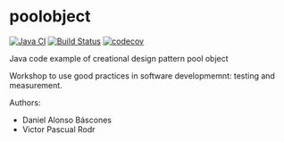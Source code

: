 poolobject
==========

[![Java CI](https://github.com/dab0012/poolobject/actions/workflows/ci.yml/badge.svg)](https://github.com/dab0012/poolobject/actions/workflows/ci.yml) [![Build Status](https://app.travis-ci.com/dab0012/poolobject.svg?branch=master)](https://app.travis-ci.com/dab0012/poolobject) [![codecov](https://codecov.io/gh/dab0012/poolobject/branch/master/graph/badge.svg)](https://codecov.io/gh/dab0012/poolobject)

Java code example of creational design pattern pool object

Workshop to use good practices in software developmemnt: testing and measurement.

Authors:

- Daniel Alonso Báscones
- Victor Pascual Rodr
